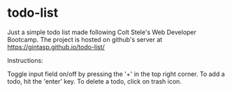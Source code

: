 # todo-list
Just a simple todo list made following Colt Stele's Web Developer Bootcamp. The project is hosted on github's server at https://gintasp.github.io/todo-list/

Instructions:

Toggle input field on/off by pressing the '+' in the top right corner. To add a todo, hit the 'enter' key. To delete a todo, click on trash icon.
